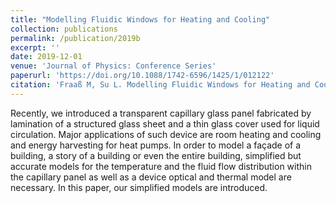```yaml
---
title: "Modelling Fluidic Windows for Heating and Cooling"
collection: publications
permalink: /publication/2019b
excerpt: ''
date: 2019-12-01
venue: 'Journal of Physics: Conference Series'
paperurl: 'https://doi.org/10.1088/1742-6596/1425/1/012122'
citation: 'Fraaß M, Su L. Modelling Fluidic Windows for Heating and Cooling. J Phys: Conf Ser 2019;1425:012122.'
---
```


Recently, we introduced a transparent capillary glass panel fabricated by lamination of a structured glass sheet and a thin glass cover used for liquid circulation. Major applications of such device are room heating and cooling and energy harvesting for heat pumps. In order to model a façade of a building, a story of a building or even the entire building, simplified but accurate models for the temperature and the fluid flow distribution within the capillary panel as well as a device optical and thermal model are necessary. In this paper, our simplified models are introduced.
